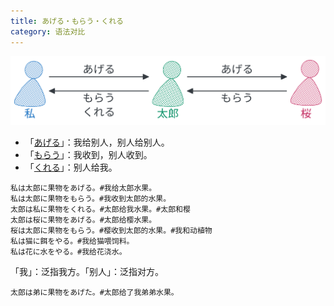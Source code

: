 ```yaml
---
title: あげる・もらう・くれる
category: 语法对比
---
```


![ageru-morau-kureru](/static/imgs/japanese-ageru-morau-kureru.svg)

- 「[あげる](./ageru)」：我给别人，别人给别人。
- 「[もらう](morau)」：我收到，别人收到。
- 「[くれる](../kureru)」：别人给我。

```example
私は太郎に果物をあげる。#我给太郎水果。
私は太郎に果物をもらう。#我收到太郎的水果。
太郎は私に果物をくれる。#太郎给我水果。#太郎和樱
太郎は桜に果物をあげる。#太郎给樱水果。
桜は太郎に果物をもらう。#樱收到太郎的水果。#我和动植物
私は猫に餌をやる。#我给猫喂饲料。
私は花に水をやる。#我给花浇水。
```

「我」：泛指我方。「别人」：泛指对方。

```example
太郎は弟に果物をあげた。#太郎给了我弟弟水果。
```
